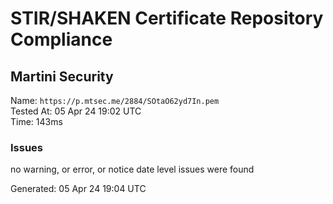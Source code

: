 # STIR/SHAKEN Certificate Repository Compliance

## Martini Security

Name: `https://p.mtsec.me/2884/SOtaO62yd7In.pem`\
Tested At: 05 Apr 24 19:02 UTC\
Time: 143ms

### Issues

no warning, or error, or notice date level issues were found

Generated: 05 Apr 24 19:04 UTC